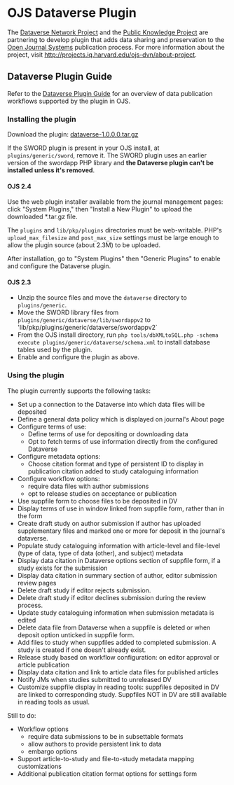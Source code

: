 # OJS Dataverse Plugin

The [Dataverse Network Project](http://thedata.org/) and the [Public Knowledge Project](http://pkp.sfu.ca/)  are
 partnering to develop plugin that adds data sharing and preservation to the [Open Journal Systems](http://pkp.sfu.ca/ojs/)
 publication process. For more information about the project, visit http://projects.iq.harvard.edu/ojs-dvn/about-project.

## Dataverse Plugin Guide

Refer to the [Dataverse Plugin Guide](https://docs.google.com/document/d/1QgxtxMaWdSZ8gI3wHDkE5EfP4W3M2Za-4DhmX_x3pY0/edit?disco=AAAAAGd77n8#) 
for an overview of data publication workflows supported by the plugin in OJS.

### Installing the plugin

Download the plugin: [dataverse-1.0.0.0.tar.gz](https://drive.google.com/file/d/0B8Zfl4GMgyejdFBKQ3JpNHBtZU0/edit?usp=sharing)

If the SWORD plugin is present in your OJS install, at `plugins/generic/sword`, remove it.
The SWORD plugin uses an earlier version of the swordapp PHP library and **the Dataverse plugin can't be
installed unless it's removed**. 

#### OJS 2.4

Use the web plugin installer available from the journal management pages: click "System Plugins," 
then "Install a New Plugin" to upload the downloaded *.tar.gz file. 

The `plugins` and `lib/pkp/plugins` directories must be web-writable. PHP's `upload_max_filesize` and
`post_max_size` settings must be large enough to allow the plugin source (about 2.3M) to be uploaded. 

After installation, go to "System Plugins" then "Generic Plugins" to enable and configure the 
Dataverse plugin.

#### OJS 2.3

* Unzip the source files and move the `dataverse` directory to `plugins/generic`. 
* Move the SWORD library files from `plugins/generic/dataverse/lib/swordappv2` to 'lib/pkp/plugins/generic/dataverse/swordappv2`
* From the OJS install directory, run `php tools/dbXMLtoSQL.php -schema execute plugins/generic/dataverse/schema.xml` 
to install database tables used by the plugin.
* Enable and configure the plugin as above.

### Using the plugin

The plugin currently supports the following tasks:

* Set up a connection to the Dataverse into which data files will be deposited
* Define a general data policy which is displayed on journal's About page
* Configure terms of use:
    * Define terms of use for depositing or downloading data
    * Opt to fetch terms of use information directly from the configured Dataverse
* Configure metadata options:
    * Choose citation format and type of persistent ID to display in publication citation added to study cataloguing information
* Configure workflow options:
    * require data files with author submissions
    * opt to release studies on acceptance or publication
* Use suppfile form to choose files to be deposited in DV
* Display terms of use in window linked from suppfile form, rather than in the form
* Create draft study on author submission if author has uploaded supplementary files and marked one or more for deposit in the journal's dataverse.
* Populate study cataloguing information with article-level and file-level (type of data, type of data (other), and subject) metadata
* Display data citation in Dataverse options section of suppfile form, if a study exists for the submission
* Display data citation in summary section of author, editor submission review pages
* Delete draft study if editor rejects submission.
* Delete draft study if editor declines submission during the review process.
* Update study cataloguing information when submission metadata is edited
* Delete data file from Dataverse when a suppfile is deleted or when deposit option unticked in suppfile form.
* Add files to study when suppfiles added to completed submission. A study is created if one doesn't already exist.
* Release study based on workflow configuration: on editor approval or article publication
* Display data citation and link to article data files for published articles
* Notify JMs when studies submitted to unreleased DV
* Customize suppfile display in reading tools: suppfiles deposited in DV are linked to corresponding study.
Suppfiles NOT in DV are still available in reading tools as usual.


Still to do:
* Workflow options 
    * require data submissions to be in subsettable formats
    * allow authors to provide persistent link to data
    * embargo options
* Support article-to-study and file-to-study metadata mapping customizations
* Additional publication citation format options for settings form